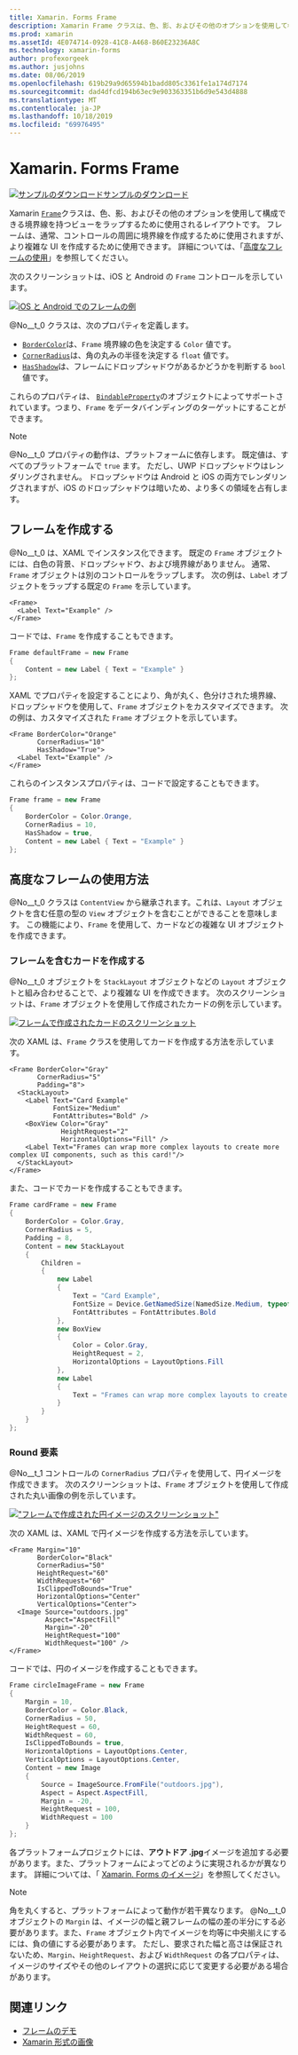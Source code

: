 ```yaml
---
title: Xamarin. Forms Frame
description: Xamarin Frame クラスは、色、影、およびその他のオプションを使用して構成できる境界線を持つビューまたはレイアウトをラップするために使用されるレイアウトです。
ms.prod: xamarin
ms.assetId: 4E074714-0928-41C8-A468-B60E23236A8C
ms.technology: xamarin-forms
author: profexorgeek
ms.author: jusjohns
ms.date: 08/06/2019
ms.openlocfilehash: 619b29a9d65594b1badd805c3361fe1a174d7174
ms.sourcegitcommit: dad4dfcd194b63ec9e903363351b6d9e543d4888
ms.translationtype: MT
ms.contentlocale: ja-JP
ms.lasthandoff: 10/18/2019
ms.locfileid: "69976495"
---
```

# <a name="xamarinforms-frame"></a>Xamarin. Forms Frame

[![サンプルのダウンロード](~/media/shared/download.png)サンプルのダウンロード](https://docs.microsoft.com/samples/xamarin/xamarin-forms-samples/userinterface-frame/)

Xamarin [`Frame`](xref:Xamarin.Forms.Frame)クラスは、色、影、およびその他のオプションを使用して構成できる境界線を持つビューをラップするために使用されるレイアウトです。 フレームは、通常、コントロールの周囲に境界線を作成するために使用されますが、より複雑な UI を作成するために使用できます。 詳細については、「[高度なフレームの使用](#advanced-frame-usage)」を参照してください。

次のスクリーンショットは、iOS と Android の `Frame` コントロールを示しています。

[![iOS と Android でのフレームの例](frame-images/frame-cropped.png)](frame-images/frame-full.png#lightbox "IOS と Android のフレームの例")

@No__t_0 クラスは、次のプロパティを定義します。

* [`BorderColor`](xref:Xamarin.Forms.Frame.BorderColor)は、`Frame` 境界線の色を決定する `Color` 値です。
* [`CornerRadius`](xref:Xamarin.Forms.Frame.CornerRadius)は、角の丸みの半径を決定する `float` 値です。
* [`HasShadow`](xref:Xamarin.Forms.Frame.HasShadow)は、フレームにドロップシャドウがあるかどうかを判断する `bool` 値です。

これらのプロパティは、 [`BindableProperty`](xref:Xamarin.Forms.BindableProperty)のオブジェクトによってサポートされています。つまり、`Frame` をデータバインディングのターゲットにすることができます。

> [!NOTE]
> @No__t_0 プロパティの動作は、プラットフォームに依存します。 既定値は、すべてのプラットフォームで `true` ます。 ただし、UWP ドロップシャドウはレンダリングされません。 ドロップシャドウは Android と iOS の両方でレンダリングされますが、iOS のドロップシャドウは暗いため、より多くの領域を占有します。

## <a name="create-a-frame"></a>フレームを作成する

@No__t_0 は、XAML でインスタンス化できます。 既定の `Frame` オブジェクトには、白色の背景、ドロップシャドウ、および境界線がありません。 通常、`Frame` オブジェクトは別のコントロールをラップします。 次の例は、`Label` オブジェクトをラップする既定の `Frame` を示しています。

```xaml
<Frame>
  <Label Text="Example" />
</Frame>
```

コードでは、`Frame` を作成することもできます。

```csharp
Frame defaultFrame = new Frame
{
    Content = new Label { Text = "Example" }
};
```

XAML でプロパティを設定することにより、角が丸く、色分けされた境界線、ドロップシャドウを使用して、`Frame` オブジェクトをカスタマイズできます。 次の例は、カスタマイズされた `Frame` オブジェクトを示しています。

```xaml
<Frame BorderColor="Orange"
       CornerRadius="10"
       HasShadow="True">
  <Label Text="Example" />
</Frame>
```

これらのインスタンスプロパティは、コードで設定することもできます。

```csharp
Frame frame = new Frame
{
    BorderColor = Color.Orange,
    CornerRadius = 10,
    HasShadow = true,
    Content = new Label { Text = "Example" }
};
```

## <a name="advanced-frame-usage"></a>高度なフレームの使用方法

@No__t_0 クラスは `ContentView` から継承されます。これは、`Layout` オブジェクトを含む任意の型の `View` オブジェクトを含むことができることを意味します。 この機能により、`Frame` を使用して、カードなどの複雑な UI オブジェクトを作成できます。

### <a name="create-a-card-with-a-frame"></a>フレームを含むカードを作成する

@No__t_0 オブジェクトを `StackLayout` オブジェクトなどの `Layout` オブジェクトと組み合わせることで、より複雑な UI を作成できます。 次のスクリーンショットは、`Frame` オブジェクトを使用して作成されたカードの例を示しています。

[![フレームで作成されたカードのスクリーンショット](frame-images/frame-card-cropped.png)](frame-images/frame-full.png#lightbox "フレームで作成されたカードのスクリーンショット")

次の XAML は、`Frame` クラスを使用してカードを作成する方法を示しています。

```xaml
<Frame BorderColor="Gray"
       CornerRadius="5"
       Padding="8">
  <StackLayout>
    <Label Text="Card Example"
           FontSize="Medium"
           FontAttributes="Bold" />
    <BoxView Color="Gray"
             HeightRequest="2"
             HorizontalOptions="Fill" />
    <Label Text="Frames can wrap more complex layouts to create more complex UI components, such as this card!"/>
  </StackLayout>
</Frame>
```

また、コードでカードを作成することもできます。

```csharp
Frame cardFrame = new Frame
{
    BorderColor = Color.Gray,
    CornerRadius = 5,
    Padding = 8,
    Content = new StackLayout
    {
        Children =
        {
            new Label
            {
                Text = "Card Example",
                FontSize = Device.GetNamedSize(NamedSize.Medium, typeof(Label)),
                FontAttributes = FontAttributes.Bold
            },
            new BoxView
            {
                Color = Color.Gray,
                HeightRequest = 2,
                HorizontalOptions = LayoutOptions.Fill
            },
            new Label
            {
                Text = "Frames can wrap more complex layouts to create more complex UI components, such as this card!"
            }
        }
    }
};
```

### <a name="round-elements"></a>Round 要素

@No__t_1 コントロールの `CornerRadius` プロパティを使用して、円イメージを作成できます。 次のスクリーンショットは、`Frame` オブジェクトを使用して作成された丸い画像の例を示しています。

[![ "フレームで作成された円イメージのスクリーンショット"](frame-images/circle-image-cropped.png)](frame-images/frame-full.png#lightbox "フレームを使用して作成された円形画像のスクリーンショット")

次の XAML は、XAML で円イメージを作成する方法を示しています。

```xaml
<Frame Margin="10"
       BorderColor="Black"
       CornerRadius="50"
       HeightRequest="60"
       WidthRequest="60"
       IsClippedToBounds="True"
       HorizontalOptions="Center"
       VerticalOptions="Center">
  <Image Source="outdoors.jpg"
         Aspect="AspectFill"
         Margin="-20"
         HeightRequest="100"
         WidthRequest="100" />
</Frame>
```

コードでは、円のイメージを作成することもできます。

```csharp
Frame circleImageFrame = new Frame
{
    Margin = 10,
    BorderColor = Color.Black,
    CornerRadius = 50,
    HeightRequest = 60,
    WidthRequest = 60,
    IsClippedToBounds = true,
    HorizontalOptions = LayoutOptions.Center,
    VerticalOptions = LayoutOptions.Center,
    Content = new Image
    {
        Source = ImageSource.FromFile("outdoors.jpg"),
        Aspect = Aspect.AspectFill,
        Margin = -20,
        HeightRequest = 100,
        WidthRequest = 100
    }
};
```

各プラットフォームプロジェクトには、**アウトドア .jpg**イメージを追加する必要があります。また、プラットフォームによってどのように実現されるかが異なります。 詳細については、「 [Xamarin. Forms のイメージ](~/xamarin-forms/user-interface/images.md)」を参照してください。

> [!NOTE]
> 角を丸くすると、プラットフォームによって動作が若干異なります。 @No__t_0 オブジェクトの `Margin` は、イメージの幅と親フレームの幅の差の半分にする必要があります。また、`Frame` オブジェクト内でイメージを均等に中央揃えにするには、負の値にする必要があります。 ただし、要求された幅と高さは保証されないため、`Margin`、`HeightRequest`、および `WidthRequest` の各プロパティは、イメージのサイズやその他のレイアウトの選択に応じて変更する必要がある場合があります。

## <a name="related-links"></a>関連リンク

* [フレームのデモ](https://docs.microsoft.com/samples/xamarin/xamarin-forms-samples/userinterface-frame/)
* [Xamarin 形式の画像](~/xamarin-forms/user-interface/images.md)
